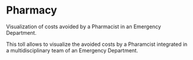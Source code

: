 # Pharmacy
Visualization of costs avoided by a Pharmacist in an Emergency Department.

This toll allows to visualize the avoided costs by a Pharamcist integrated in a multidisciplinary team of an Emergency Department.


